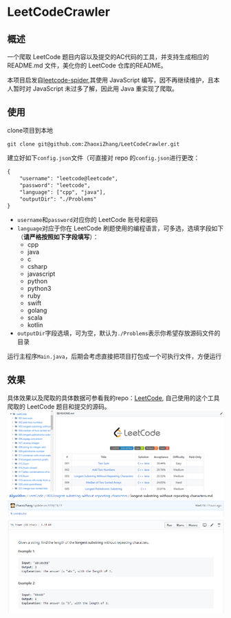 # LeetCodeCrawler

## 概述
一个爬取 LeetCode 题目内容以及提交的AC代码的工具，并支持生成相应的 README.md 文件，美化你的 LeetCode 仓库的README。

本项目启发自[leetcode-spider](https://github.com/Ma63d/leetcode-spider),其使用 JavaScript 编写，因不再继续维护，且本人暂时对 JavaScript 未过多了解，因此用 Java 重实现了爬取。

## 使用
clone项目到本地
```
git clone git@github.com:ZhaoxiZhang/LeetCodeCrawler.git
```

建立好如下`config.json`文件（可直接对 repo 的`config.json`进行更改：
```
{
    "username": "leetcode@leetcode",
    "password": "leetcode",
    "language": ["cpp", "java"],
    "outputDir": "./Problems"
}
```
- `username`和`password`对应你的 LeetCode 账号和密码
- `language`对应于你在 LeetCode 刷题使用的编程语言，可多选，选填字段如下（**请严格按照如下字段填写**）：
    - cpp
    - java
    - c
    - csharp
    - javascript
    - python
    - python3
    - ruby
    - swift
    - golang
    - scala
    - kotlin
- `outputDir`字段选填，可为空，默认为`./Problems`表示你希望存放源码文件的目录

运行主程序`Main.java`，后期会考虑直接把项目打包成一个可执行文件，方便运行

## 效果
具体效果以及爬取的具体数据可参看我的repo：[LeetCode](https://github.com/ZhaoxiZhang/Algorithm/tree/master/LeetCode), 自己使用的这个工具爬取的 LeetCode 题目和提交的源码。
<img src="./pictures/1.png"/>
<img src="./pictures/2.png"/>
